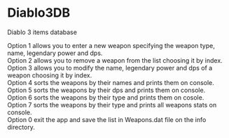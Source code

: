 # Diablo3DB
Diablo 3 items database

Option 1 allows you to enter a new weapon specifying the weapon type, name, legendary power and dps. <br>
Option 2 allows you to remove a weapon from the list choosing it by index. <br>
Option 3 allows you to modify the name, legendary power and dps of a weapon choosing it by index. <br>
Option 4 sorts the weapons by their names and prints them on console. <br>
Option 5 sorts the weapons by their dps and prints them on console. <br> 
Option 6 sorts the weapons by their type and prints them on cosole. <br>
Option 7 sorts the weapons by their type and prints all weapons stats on console. <br> 
Option 0 exit the app and save the list in Weapons.dat file on the info directory. <br>
